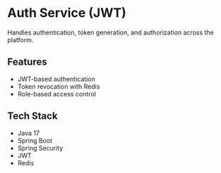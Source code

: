 # Auth Service (JWT)

Handles authentication, token generation, and authorization across the platform.

## Features
- JWT-based authentication
- Token revocation with Redis
- Role-based access control

## Tech Stack
- Java 17
- Spring Boot
- Spring Security
- JWT
- Redis